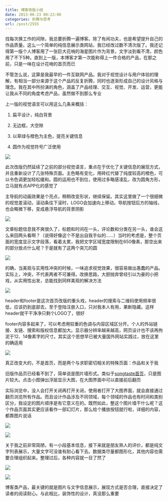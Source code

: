 ```yaml
---
title: 博客改版小结
date: 2013-06-23 00:23:00
categories: 折腾与思考
url: /post/2555
---
```


找每次换工作的间隙，我总要折腾一遍博客。除了有闲功夫，也是希望提升自己的作品质量。这么一个简单的纯信息展示类网站，我已经改过数不清次版了。我还记得第一版个人博客用了一张巨大花哨的海星图片作为背景，文字淡到看不清，颜色用了不下5种。直到上一版，本博客才第一次能称得上一件合格的产品，在那之前，只是一味在设计花哨的首页而已

不管怎么说，这算是我最早的一件互联网产品。我对于视觉设计与用户体验的理解，有相当一部分来源于这个产品的反复折腾，同时也逐渐形成自己的设计风格与理念。我在其中所扮演的角色，涵盖了产品经理、交互、视觉、开发、运营，更能让我从不同的角度考虑产品，虽然做不到那么专业

上一版的视觉语言可以用这么几条来概括：

1. 扁平设计，纯白背景

2. 无边框，大空隙

3. 以草绿与橙色为主色，提亮关键信息

4. 圆作为视觉符号广泛使用

![](http://qiniu.colacdn.com/img/posts/2013-06/06-23/1.jpg)

此次改版仍然延续了之前的部分视觉语言，重点在于优化了关键信息的展现方式，并且重新设计了几张特殊页面。主色略有变化，用砖红代替了纯度较高的橙色，可以令色调更加轻松缓和。圆的运用也不到位，使用过多略感凌乱，改为圆角方形，立马就有点APP化的感觉了

主导航的动画效果是个亮点，稍稍改变形状，继续保留。其实这里做了一个很细微的视觉差滚动，滚动条往下滚时，LOGO会加速向上移动。导航按钮后方的轴线，也会略微下移，变成悬浮导航的背景阴影

![](http://qiniu.colacdn.com/img/posts/2013-06/06-23/2.jpg)

文章标题信息我不爽很久了，标题和时间在一头，评论数和分类在另一头，谁会这么来回两头看啊？（说得好像这个不是出自我手似的……）当时的考虑是，整个页面的宽度显示文字段落，看着太累，我把文字区域宽度限制在650像素，那空出来的部分放点什么呢？于是就有了这两个突兀的圆

![](http://qiniu.colacdn.com/img/posts/2013-06/06-23/3.jpg)

的确，当美观与实用性冲突的时候，一味追求视觉效果，很容易做出愚蠢的产品。实际上，冲突，不代表两者不可兼得。改换思路，大胆抛弃曾经引以为豪的小把戏，从实用性出发，总能找到同样美观的解决方法

![](http://qiniu.colacdn.com/img/posts/2013-06/06-23/4.jpg)

header和footer是这次首页改版的重头戏，header的搜索与二维码使用频率很低，应该扔到底部去，至于登陆注册入口，只对我本人有用，果断隐藏。这样header就干干净净只剩个LOGO了，很好

footer内容多起来了，可以考虑用较重的色调与内容区域区分开。个人的外站链接、友链、搜索和版权信息都加大。显示器分辨率越来越高，网页设计也不该再拘泥于12、14像素字的尺寸。其实这个思想早已被大量国外网站实践过，放在这里的确适用

![](http://qiniu.colacdn.com/img/posts/2013-06/06-23/5.jpg)

真正改变大的，不是首页，而是两个与求职密切相关的特殊页面：作品和关于我

旧版作品页已经看不到了，简单说是图片墙形式。类似于[songtaste首页](http://songtaste.com/)，只是图片较大。点击小图弹出浮层显示大图，在大图界面中可以直接前后翻页

实际浏览中，没人会打开关闭再打开关闭，使用者打开了大图界面，就会直接通过翻页浏览所有作品。而且设计作品涉及不同领域，每个领域的作品也有时间和类别区分，我设定的图片顺序是有它意义在的。既然如此，整这个图片墙干什么呢？这个作品页面其实更应该看作一部幻灯片，那么给个播放按钮就行啦，详细的内容，都靠图片说话

![](http://qiniu.colacdn.com/img/posts/2013-06/06-23/6.jpg)

![](http://qiniu.colacdn.com/img/posts/2013-06/06-23/7.jpg)

关于我之前非常简陋，有一小段基本信息，接下来就是朋友熟人的评价，都是纯文字列表展示，大量文字可没谁有耐心看下去。数据类尽量都图形化，其他内容也需要合理组织起来。整理过后，各种内容就一目了然了

![](http://qiniu.colacdn.com/img/posts/2013-06/06-23/8.jpg)

![](http://qiniu.colacdn.com/img/posts/2013-06/06-23/9.jpg)

博客类产品，最关键的就是图片与文字信息展示，展现方式是否合理，直接决定了读者的阅读耐心。与此相比，装饰性的设计，真没那么重要